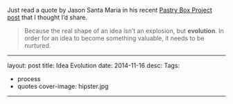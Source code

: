 ﻿

Just read a quote by Jason Santa Maria in his recent [Pastry Box Project post](https://the-pastry-box-project.net/jason-santa-maria/2014-november-15) that I thought I’d share.
> Because the real shape of an idea isn’t an explosion, but **evolution**. In order for an idea to become something valuable, it needs to be nurtured.


---
layout: post
title: Idea Evolution
date: 2014-11-16
desc:
Tags:
- process
- quotes
cover-image: hipster.jpg
---